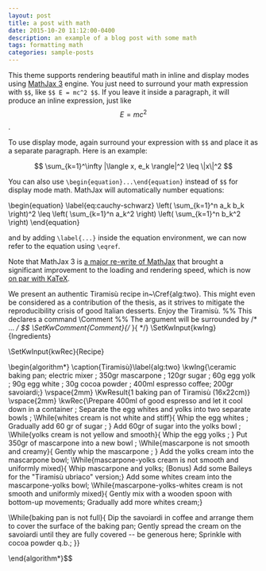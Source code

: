```yaml
---
layout: post
title: a post with math
date: 2015-10-20 11:12:00-0400
description: an example of a blog post with some math
tags: formatting math
categories: sample-posts
---
```

This theme supports rendering beautiful math in inline and display modes using [MathJax 3](https://www.mathjax.org/) engine. You just need to surround your math expression with `$$`, like `$$ E = mc^2 $$`. If you leave it inside a paragraph, it will produce an inline expression, just like $$ E = mc^2 $$.

To use display mode, again surround your expression with `$$` and place it as a separate paragraph. Here is an example:

$$
\sum_{k=1}^\infty |\langle x, e_k \rangle|^2 \leq \|x\|^2
$$

You can also use `\begin{equation}...\end{equation}` instead of `$$` for display mode math.
MathJax will automatically number equations:

\begin{equation}
\label{eq:cauchy-schwarz}
\left( \sum_{k=1}^n a_k b_k \right)^2 \leq \left( \sum_{k=1}^n a_k^2 \right) \left( \sum_{k=1}^n b_k^2 \right)
\end{equation}

and by adding `\label{...}` inside the equation environment, we can now refer to the equation using `\eqref`.

Note that MathJax 3 is [a major re-write of MathJax](https://docs.mathjax.org/en/latest/upgrading/whats-new-3.0.html) that brought a significant improvement to the loading and rendering speed, which is now [on par with KaTeX](http://www.intmath.com/cg5/katex-mathjax-comparison.php).

We present an authentic Tiramisù recipe in~\Cref{alg:two}. This might even be considered as a contribution of the thesis, as it strives to mitigate the reproducibility crisis of good Italian desserts. Enjoy the Tiramisù.
%% This declares a command \Comment
%% The argument will be surrounded by /* ... */
$$
\SetKwComment{Comment}{/* }{ */}
\SetKwInput{kwIng}{Ingredients}

\SetKwInput{kwRec}{Recipe}

\begin{algorithm*}
\caption{Tiramisù}\label{alg:two}
\kwIng{\\ceramic baking pan\;
electric mixer \;
350gr mascarpone \;
120gr sugar \;
60g egg yolk \;
90g egg white \;
30g cocoa powder \;
400ml espresso coffee\;
200gr savoiardi\;}
\vspace{2mm}
\KwResult{1 baking pan of Tiramisù (16x22cm)}
\vspace{2mm}
\kwRec{\\Prepare 400ml of good espresso and let it cool down in a container \;
Separate the egg whites and yolks into two separate bowls \;
\While{whites cream is not white and stiff}{
	Whip the egg whites \;
	Gradually add 60 gr of sugar \;
}
Add 60gr of sugar into the yolks bowl \;
\While{yolks cream is not yellow and smooth}{
 Whip the egg yolks \;
}
Put 350gr of mascarpone into a new bowl \;
\While{mascarpone is not smooth and creamy}{
Gently whip the mascarpone \;
}
Add the yolks cream into the mascarpone bowl\;
\While{mascarpone-yolks cream is not smooth and uniformly mixed}{
Whip mascarpone and yolks\;
(Bonus) Add some Baileys for the "Tiramisù ubriaco" version\;}
Add some whites cream into the mascarpone-yolks bowl\;
\While{mascarpone-yolks-whites cream is not smooth and uniformly mixed}{
Gently mix with a wooden spoon with bottom-up movements\;
Gradually add more whites cream\;}


\While{baking pan is not full}{
Dip the savoiardi in coffee and arrange them to cover the surface of the baking pan\;
Gently spread the cream on the savoiardi until they are fully covered --  be generous here\;
Sprinkle with cocoa powder q.b.\;
 }}


\end{algorithm*}$$